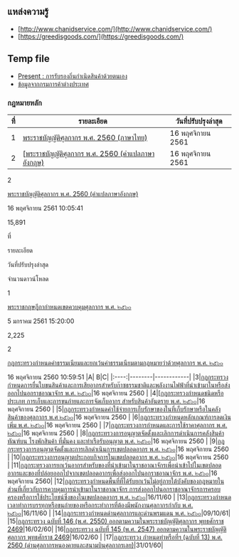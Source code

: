 

## แหล่งความรู้

-  [http://www.chanidservice.com/](http://www.chanidservice.com/)
- [https://greedisgoods.com/](https://greedisgoods.com/)


## Temp file

- [Present : การรับรองถิ่นกําเนิดสินค้าด้วยตนเอง](https://cdn.thaitrade.com/stocks/extra/000f52.pdf)
- [ข้อมูลจากกรมการค้าต่างประเทศ](http://www.dft.go.th/th-th/DFT-Service/ServiceData-Information/dft-service-data-privilege/Detail-dft-service-data-privilege/ArticleId/5076/-Self-Certification-1)




### กฎหมายหลัก

| ที่ | รายละเอียด |วันที่ปรับปรุงล่าสุด |
|:----:|--------|------------|
| 1 | [พระราชบัญญัติศุลกากร พ.ศ. 2560 (ภาษาไทย)](http://www.customs.go.th/cont_strc_download.php?lang=th&top_menu=menu_homepage&current_id=14223132414a505f46464b4c464b4d)|16 พฤศจิกายน 2561|
| 2 | [[พระราชบัญญัติศุลกากร พ.ศ. 2560 (คำแปลภาษาอังกฤษ)](http://www.customs.go.th/cont_strc_download.php?lang=th&top_menu=menu_homepage&current_id=14223132414b505f4d464a4f464b46)|16 พฤศจิกายน 2561|





2

[พระราชบัญญัติศุลกากร พ.ศ. 2560 (คำแปลภาษาอังกฤษ)](http://www.customs.go.th/cont_strc_download.php?lang=th&top_menu=menu_homepage&current_id=14223132414b505f4d464a4f464b46)

16 พฤศจิกายน 2561 10:05:41

15,891

  

ที่

รายละเอียด

วันที่ปรับปรุงล่าสุด

จำนวนดาวน์โหลด

1

[พระราชกฤษฎีกากำหนดเขตควบคุมศุลกากร พ.ศ. ๒๕๖๐](http://www.customs.go.th/cont_strc_download.php?lang=th&top_menu=menu_homepage&current_id=14223132414c505f46464b4d464b46)

5 มกราคม 2561 15:20:00

2,225

2

[กฎกระทรวงกำหนดค่าธรรมเนียมและยกเว้นค่าธรรมเนียมตามกฎหมายว่าด้วยศุลกากร พ.ศ. ๒๕๖๐](http://www.customs.go.th/cont_strc_download.php?lang=th&top_menu=menu_homepage&current_id=14223132414b505f4c464a4f464b49)

16 พฤศจิกายน 2560 10:59:51
|A| B|C|
|:----:|--------|------------|
|3|[กฎกระทรวงกำหนดการยื่นใบขนสินค้าและการเสียอากรสำหรับก๊าซธรรมชาติและพลังงานไฟฟ้าที่นำเข้ามาในหรือส่งออกไปนอกราชอาณาจักร พ.ศ. ๒๕๖๐](http://www.customs.go.th/cont_strc_download.php?lang=th&top_menu=menu_homepage&current_id=14223132414b505f4c464a4f464b48)|16 พฤศจิกายน 2560 |
|4|[[กฎกระทรวงกำหนดชนิดหรือประเภท การเก็บและการขนถ่ายและการจัดเก็บอากร สำหรับสินค้าอันตราย พ.ศ. ๒๕๖๐](http://www.customs.go.th/cont_strc_download.php?lang=th&top_menu=menu_homepage&current_id=14223132414b505f4c464a4f464b47)|16 พฤศจิกายน 2560 |
|5|[กฎกระทรวงกำหนดค่าใช้จ่ายการเก็บรักษาของในที่เก็บรักษาหรือในคลังสินค้าของศุลกากร พ.ศ ๒๕๖๐](http://www.customs.go.th/cont_strc_download.php?lang=th&top_menu=menu_homepage&current_id=14223132414b505f4c464a4f464b46)|16 พฤศจิกายน 2560 |
|6|[กฎกระทรวงกำหนดหลักเกณฑ์การลดเงินเพิ่ม พ.ศ. ๒๕๖๐](http://www.customs.go.th/cont_strc_download.php?lang=th&top_menu=menu_homepage&current_id=14223132414b505f4c464a4f464a4f)|16 พฤศจิกายน 2560 |
|7|[กฎกระทรวงการกำหนดและการใช้ราคาศุลกากร พ.ศ. ๒๕๖๐](http://www.customs.go.th/cont_strc_download.php?lang=th&top_menu=menu_homepage&current_id=14223132414b505f4c464a4f464a4e)|16 พฤศจิกายน 2560 |
|8|[กฎกระทรวงการอนุญาตจัดตั้งและเลิกการดำเนินการคลังสินค้าทัณฑ์บน โรงพักสินค้า ที่มั่นคง และท่าเรือรับอนุญาต พ.ศ. ๒๕๖๐](http://www.customs.go.th/cont_strc_download.php?lang=th&top_menu=menu_homepage&current_id=14223132414b505f4c464a4e464b4c)|16 พฤศจิกายน 2560 |
|9|[กฎกระทรวงการอนุญาตจัดตั้งและการเลิกดำเนินการเขตปลอดอากร พ.ศ. ๒๕๖๐](http://www.customs.go.th/cont_strc_download.php?lang=th&top_menu=menu_homepage&current_id=14223132414b505f4c464a4e464b4b)|16 พฤศจิกายน 2560 |
|10|[กฎกระทรวงการอนุญาตประกอบกิจการในเขตปลอดอากร พ.ศ. ๒๕๖๐](http://www.customs.go.th/cont_strc_download.php?lang=th&top_menu=menu_homepage&current_id=14223132414b505f4c464a4e464b4a)|16 พฤศจิกายน 2560 |
|11|[กฎกระทรวงการยกเว้นอากรสำหรับของที่นำเข้ามาในราชอาณาจักรเพื่อนำเข้าไปในเขตปลอดอากรและของที่ปล่อยออกไปจากเขตปลอดอากรเพื่อส่งออกไปนอกราชอาณาจักร พ.ศ. ๒๕๖๐](http://www.customs.go.th/cont_strc_download.php?lang=th&top_menu=menu_homepage&current_id=14223132414b505f4c464a4e464b49)|16 พฤศจิกายน 2560|
|12|[กฎกระทรวงกำหนดพื้นที่ที่ได้รับยกเว้นไม่อยู่ภายใต้บังคับของกฎหมายในส่วนที่เกี่ยวกับการควบคุมการนำเข้ามาในราชอาณาจักร การส่งออกไปนอกราชอาณาจักรการครอบครองหรือการใช้ประโยชน์ซึ่งของในเขตปลอดอากร พ.ศ. ๒๕๖๐](http://www.customs.go.th/cont_strc_download.php?lang=th&top_menu=menu_homepage&current_id=14223132414b505f4c464a4e464b48)|16/11/60 |
|13|[กฎกระทรวงกำหนดเวลาทำการบรรทุกหรือขนถ่ายของหรือกระทำการที่ต้องมีพนักงานศุลกากรกำกับ พ.ศ. ๒๕๖๐](http://www.customs.go.th/cont_strc_download.php?lang=th&top_menu=menu_homepage&current_id=14223132414b505f4c464a4e464b47)|16/11/60 |
|14|[กฎกระทรวงกำหนดด่านศุลกากรและด่านพรมแดน พ.ศ. ๒๕๖๐](http://www.customs.go.th/cont_strc_download.php?lang=th&top_menu=menu_homepage&current_id=14223132414b505f4c464a4e464b46)|09/10/61|
|15|[กฎกระทรวง ฉบับที่ 146 (พ.ศ. 2550) ออกตามความในพระราชบัญญัติศุลกากร พุทธศักราช 2469](http://www.customs.go.th/cont_strc_download.php?lang=th&top_menu=menu_homepage&current_id=142231324149505f4a464b4a464b48)|16/02/60|
|16|[กฎกระทรวง ฉบับที่ 145 (พ.ศ. 2547) ออกตามความในพระราชบัญญัติศุลกากร พุทธศักราช 2469](http://www.customs.go.th/cont_strc_download.php?lang=th&top_menu=menu_homepage&current_id=142231324149505f4a464b4a464b47)|16/02/60 |
|17|[กฎกระทรวง กำหนดท่าหรือที่ฯ (ฉบับที่ 13) พ.ศ. 2560 (ด่านศุลกากรหนองคายและสนามบินศุลกากรเลย)](http://www.customs.go.th/cont_strc_download.php?lang=th&top_menu=menu_homepage&current_id=142231324149505f49464b4c464a4e)|31/01/60|
<!--stackedit_data:
eyJoaXN0b3J5IjpbLTIwMTc2Mzg3NDcsNjg5ODIyOTUxLC0zNj
c2NTA4OSwtMjQ0MzAzMjA3LC0xMTYyMDAzNjUxLDg4NDUwMTE4
MSw5NjI0NTk4NTNdfQ==
-->